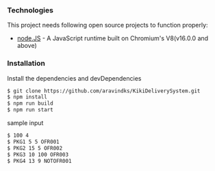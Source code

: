 ### Technologies

This project needs following open source projects to function properly:

- [node.JS](https://nodejs.org/) - A JavaScript runtime built on Chromium's V8(v16.0.0 and above)

### Installation

Install the dependencies and devDependencies

```sh
$ git clone https://github.com/aravindks/KikiDeliverySystem.git
$ npm install
$ npm run build
$ npm run start
```

sample input

```sh
$ 100 4
$ PKG1 5 5 OFR001
$ PKG2 15 5 OFR002
$ PKG3 10 100 OFR003
$ PKG4 13 9 NOTOFR001
```
